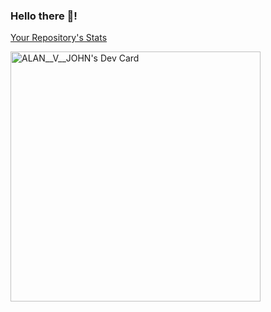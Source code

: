 ### Hello there 👋!
[Your Repository's Stats](https://github-readme-stats.vercel.app/api?username=itsmealan2000&show_icons=true)



























<a href="https://app.daily.dev/alan__v__john"><img src="https://api.daily.dev/devcards/987149092be24463b1d5b8359c094887.png?r=aw1" width="400" alt="ALAN__V__JOHN's Dev Card"/></a>
<!--
**itsmealan2000/itsmealan2000** is a ✨ _special_ ✨ repository because its `README.md` (this file) appears on your GitHub profile.

Here are some ideas to get you started:

- 🔭 I’m currently working on ...
- 🌱 I’m currently learning ...
- 👯 I’m looking to collaborate on ...
- 🤔 I’m looking for help with ...
- 💬 Ask me about ...
- 📫 How to reach me: ...
- 😄 Pronouns: ...
- ⚡ Fun fact: ...
-->
